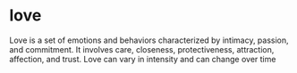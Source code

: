 # love
Love is a set of emotions and behaviors characterized by intimacy, passion, and commitment. It involves care, closeness, protectiveness, attraction, affection, and trust. Love can vary in intensity and can change over time
